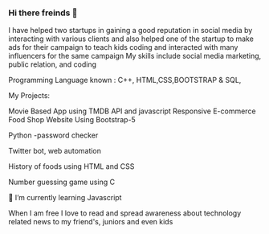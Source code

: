 ### Hi there freinds 👋
I have helped two startups in gaining a good reputation in  social media by interacting with various 
 clients  and also helped one of the startup to make ads for their campaign to  teach kids coding and interacted with many influencers for the same campaign
My skills include social  media marketing, public relation, and coding

Programming Language known :
C++, HTML,CSS,BOOTSTRAP & SQL,

My Projects:

Movie Based App using TMDB API and javascript
Responsive E-commerce Food Shop Website Using Bootstrap-5

Python -password checker

Twitter bot, web automation

History of foods using HTML and CSS

Number guessing game using C

 🌱 I’m currently learning Javascript

When I am free I love to read and spread awareness about technology related news to my friend's, juniors and even kids


<!--
**Varun11940/Varun11940** is a ✨ _special_ ✨ repository because its `README.md` (this file) appears on your GitHub profile.

Here are some ideas to get you started:

- 🔭 I’m currently working on ...
- 🌱 I’m currently learning ...
- 👯 I’m looking to collaborate on ...
- 🤔 I’m looking for help with ...
- 💬 Ask me about ...
- 📫 How to reach me: ...
- 😄 Pronouns: ...
- ⚡ Fun fact: ...
-->
